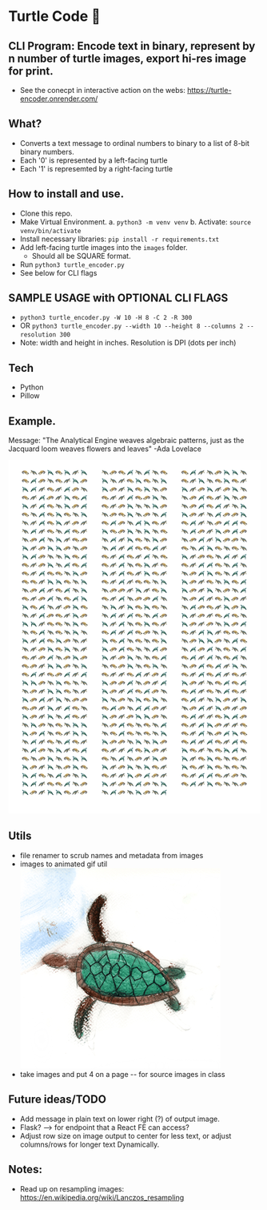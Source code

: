 # Turtle Code 🐢

## CLI Program: Encode text in binary, represent by n number of turtle images, export hi-res image for print.
- See the conecpt in interactive action on the webs: https://turtle-encoder.onrender.com/

## What?

- Converts a text message to ordinal numbers to binary to a list of 8-bit binary numbers. 
- Each '0' is represented by a left-facing turtle
- Each '1' is represemted by a right-facing turtle

## How to install and use.
- Clone this repo.
- Make Virtual Environment.
    a. `python3 -m venv venv`
    b. Activate: `source venv/bin/activate`
- Install necessary libraries: `pip install -r requirements.txt`
- Add left-facing turtle images into the `images` folder. 
    - Should all be SQUARE format.
- Run `python3 turtle_encoder.py`
- See below for CLI flags

## SAMPLE USAGE with OPTIONAL CLI FLAGS
- `python3 turtle_encoder.py -W 10 -H 8 -C 2 -R 300`
- OR `python3 turtle_encoder.py --width 10 --height 8 --columns 2 --resolution 300`
- Note: width and height in inches. Resolution is DPI (dots per inch)

## Tech

- Python
- Pillow

## Example.

Message: "The Analytical Engine weaves algebraic patterns, just as the Jacquard loom weaves flowers and leaves" -Ada Lovelace

![lots of turtles in 3 columns](out/ada_quote.jpg)

## Utils
- file renamer to scrub names and metadata from images
- images to animated gif util
![animated_turtles](util/GIF_OUT/animated.gif)
- take images and put 4 on a page -- for source images in class

## Future ideas/TODO

- Add message in plain text on lower right (?) of output image.
- Flask? --> for endpoint that a React FE can access?
- Adjust row size on image output to center for less text, or adjust columns/rows for longer text Dynamically.

## Notes:

- Read up on resampling images: https://en.wikipedia.org/wiki/Lanczos_resampling